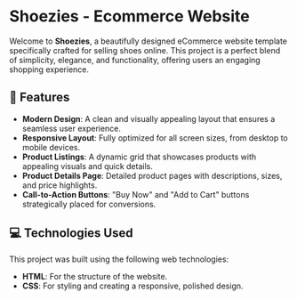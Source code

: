 # Shoezies - Ecommerce Website  

Welcome to **Shoezies**, a beautifully designed eCommerce website template specifically crafted for selling shoes online. This project is a perfect blend of simplicity, elegance, and functionality, offering users an engaging shopping experience.



## 🌟 Features  

- **Modern Design**: A clean and visually appealing layout that ensures a seamless user experience.  
- **Responsive Layout**: Fully optimized for all screen sizes, from desktop to mobile devices.  
- **Product Listings**: A dynamic grid that showcases products with appealing visuals and quick details.  
- **Product Details Page**: Detailed product pages with descriptions, sizes, and price highlights.  
- **Call-to-Action Buttons**: "Buy Now" and "Add to Cart" buttons strategically placed for conversions.  

## 💻 Technologies Used  

This project was built using the following web technologies:  
- **HTML**: For the structure of the website.  
- **CSS**: For styling and creating a responsive, polished design.  


